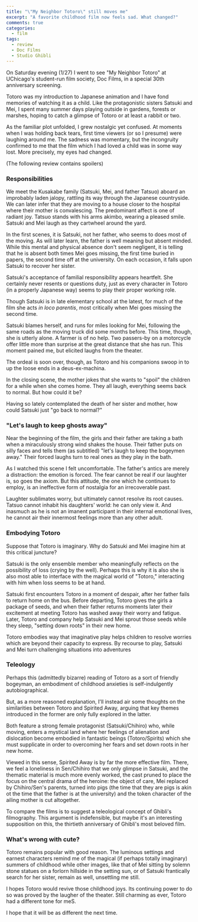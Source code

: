 ```yaml
---
title: "\"My Neighbor Totoro\" still moves me"
excerpt: "A favorite childhood film now feels sad. What changed?"
comments: true
categories: 
  - film
tags:
  - review
  - Doc Films
  - Studio Ghibli
---
```


On Saturday evening (1/27) I went to see "My Neighbor Totoro" at UChicago's student-run film society, Doc Films, in a special 30th anniversary screening.

Totoro was my introduction to Japanese animation and I have fond memories of watching it as a child. Like the protagonistic sisters Satsuki and Mei, I spent many summer days playing outside in gardens, forests or marshes, hoping to catch a glimpse of Totoro or at least a rabbit or two.

As the familiar plot unfolded, I grew nostalgic yet confused. At moments when I was holding back tears, first time viewers (or so I presume) were laughing around me. The sadness was momentary, but the incongruity confirmed to me that the film which I had loved a child was in some way lost. More precisely, my eyes had changed.

(The following review contains spoilers)

### Responsibilities

We meet the Kusakabe family (Satsuki, Mei, and father Tatsuo) aboard an improbably laden jalopy, rattling its way through the Japanese countryside. We can later infer that they are moving to a house closer to the hospital where their mother is convalescing. The predominant affect is one of radiant joy. Tatsuo stands with his arms akimbo, wearing a pleased smile. Satsuki and Mei laugh as they cartwheel around the yard.

In the first scenes, it is Satsuki, not her father, who seems to does most of the moving. As will later learn, the father is well meaning but absent minded. While this mental and physical absence don't seem negligent, it is telling that he is absent both times Mei goes missing, the first time buried in papers, the second time  off at the university. On each occasion, it falls upon Satsuki to recover her sister.

Satsuki's acceptance of familial responsibility appears heartfelt. She certainly never resents or questions duty, just as every character in Totoro (in a properly Japanese way) seems to play their proper working role.

Though Satsuki is in late elementary school at the latest, for much of the film she acts _in loco parentis_, most critically when Mei goes missing the second time.

Satsuki blames herself, and runs for miles looking for Mei, following the same roads as the moving truck did some months before. This time, though, she is utterly alone. A farmer is of no help. Two passers-by on a motorcycle offer little more than surprise at the great distance that she has run. This moment pained me, but elicited laughs from the theater. 

The ordeal is soon over, though, as Totoro and his companions swoop in to up the loose ends in a deus-ex-machina.

In the closing scene, the mother jokes that she wants to "spoil" the children for a while when she comes home. They all laugh, everything seems back to normal. But how could it be?

Having so lately contemplated the death of her sister and mother, how could Satsuki just "go back to normal?"

### "Let's laugh to keep ghosts away"

Near the beginning of the film, the girls and their father are taking a bath when a miraculously strong wind shakes the house. Their father puts on silly faces and tells them (as subtitled) "let's laugh to keep the bogeymen away." Their forced laughs turn to real ones as they play in the bath.

As I watched this scene I felt uncomfortable. The father's antics are merely a distraction: the emotion is forced. The fear cannot be real if our laughter is, so goes the axiom. But this attitude, the one which he continues to employ, is an ineffective form of nostalgia for an irrecoverable past.

Laughter sublimates worry, but ultimately cannot resolve its root causes. Tatsuo cannot inhabit his daughters' world: he can only view it. And inasmuch as he is not an imanent participant in their internal emotional lives, he cannot air their innermost feelings more than any other adult.

### Embodying Totoro

Suppose that Totoro is imaginary. Why do Satsuki and Mei imagine him at this critical juncture?

Satsuki is the only ensemble member who meaningfully reflects on the possibility of loss (crying by the well). Perhaps this is why it is also she is also most able to interface with the magical world of "Totoro," interacting with him when loss seems to be at hand.

Satsuki first encounters Totoro in a moment of despair, after her father fails to return home on the bus. Before departing, Totoro gives the girls a package of seeds, and when their father returns moments later their excitement at meeting Totoro has washed away their worry and fatigue. Later, Totoro and company help Satsuki and Mei sprout those seeds while they sleep, "setting down roots" in their new home. 

Totoro embodies way that imaginative play helps children to resolve worries which are beyond their capacity to express. By recourse to play, Satsuki and Mei turn challenging situations into adventures 

### Teleology

Perhaps this (admittedly bizarre) reading of Totoro as a sort of friendly bogeyman, an embodiment of childhood anxieties is self-indulgently autobiographical. 

But, as a more reasoned explanation, I'll instead air some thoughts on the similarities between Totoro and Spirited Away, arguing that key themes introduced in the former are only fully explored in the latter.

Both feature a strong female protagonist (Satsuki/Chihiro) who, while moving, enters a mystical land where her feelings of alienation and dislocation become embodied in fantastic beings (Totoro/Spirits) which she must supplicate in order to overcoming her fears and set down roots in her new home.

Viewed in this sense, Spirited Away is by far the more effective film. There, we feel a loneliness in Sen/Chihiro that we only glimpse in Satsuki, and the thematic material is much more evenly worked, the cast pruned to place the focus on the central drama of the heroine: the object of care, Mei replaced by Chihiro/Sen's parents, turned into pigs (the time that they are pigs is akin ot the time that the father is at the university) and the token character of the ailing mother is cut altogether.

To compare the films is to suggest a teleological concept of Ghibli's filmography. This argument is indefensible, but maybe it's an interesting supposition on this, the thirtieth anniversary of Ghibli's most beloved film.

### What's wrong with cute?

Totoro remains popular with good reason. The luminous settings and earnest characters remind me of the magical (if perhaps totally imaginary) summers of childhood while other images, like that of Mei sitting by solemn stone statues on a forlorn hillside in the setting sun, or of Satsuki frantically search for her sister, remain as well, unsettling me still.

I hopes Totoro would revive those childhood joys. Its continuing power to do so was proved by the laugher of the theater. Still charming as ever, Totoro had a different tone for meS.

I hope that it will be as different the next time.